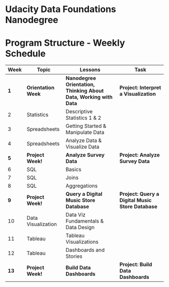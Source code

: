 # Udacity Data Foundations Nanodegree

<div class="ltr"><div class="index--markdown--3w8oF ureact-markdown "><h1 id="program-structure-weekly-schedule">Program Structure - Weekly Schedule</h1>
<div class="index--table-responsive--1iku6"><table class="index--table--3PMj4 index--table-striped--1V45V">
<thead>
<tr>
<th><strong>Week</strong></th>
<th><strong>Topic</strong></th>
<th><strong>Lessons</strong></th>
<th><strong>Task</strong></th>
</tr>
</thead>
<tbody>
<tr>
<td><strong>1</strong></td>
<td><strong>Orientation Week</strong></td>
<td><strong>Nanodegree Orientation, Thinking About Data, Working with Data</strong></td>
<td><strong>Project: Interpret a Visualization</strong></td>
</tr>
<tr>
<td>2</td>
<td>Statistics</td>
<td>Descriptive Statistics 1 &amp; 2</td>
<td></td>
</tr>
<tr>
<td>3</td>
<td>Spreadsheets</td>
<td>Getting Started &amp;<br> Manipulate Data</td>
<td></td>
</tr>
<tr>
<td>4</td>
<td>Spreadsheets</td>
<td>Analyze Data &amp;<br> Visualize Data</td>
<td></td>
</tr>
<tr>
<td><strong>5</strong></td>
<td><strong>Project Week!</strong></td>
<td><strong>Analyze Survey Data</strong></td>
<td><strong>Project: Analyze Survey Data</strong></td>
</tr>
<tr>
<td>6</td>
<td>SQL</td>
<td>Basics</td>
<td></td>
</tr>
<tr>
<td>7</td>
<td>SQL</td>
<td>Joins</td>
<td></td>
</tr>
<tr>
<td>8</td>
<td>SQL</td>
<td>Aggregations</td>
<td></td>
</tr>
<tr>
<td><strong>9</strong></td>
<td><strong>Project Week!</strong></td>
<td><strong>Query a Digital Music Store Database</strong></td>
<td><strong>Project: Query a Digital Music Store Database</strong></td>
</tr>
<tr>
<td>10</td>
<td>Data Visualization</td>
<td>Data Viz Fundamentals &amp;<br> Data Design</td>
<td></td>
</tr>
<tr>
<td>11</td>
<td>Tableau</td>
<td>Tableau Visualizations</td>
<td></td>
</tr>
<tr>
<td>12</td>
<td>Tableau</td>
<td>Dashboards and Stories</td>
<td></td>
</tr>
<tr>
<td><strong>13</strong></td>
<td><strong>Project Week!</strong></td>
<td><strong>Build Data Dashboards</strong></td>
<td><strong>Project: Build Data Dashboards</strong></td>
</tr>
</tbody>
</table>
</div></div></div>